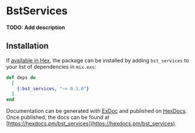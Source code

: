 # BstServices

**TODO: Add description**

## Installation

If [available in Hex](https://hex.pm/docs/publish), the package can be installed
by adding `bst_services` to your list of dependencies in `mix.exs`:

```elixir
def deps do
  [
    {:bst_services, "~> 0.1.0"}
  ]
end
```

Documentation can be generated with [ExDoc](https://github.com/elixir-lang/ex_doc)
and published on [HexDocs](https://hexdocs.pm). Once published, the docs can
be found at [https://hexdocs.pm/bst_services](https://hexdocs.pm/bst_services).

